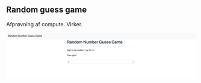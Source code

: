 ## Random guess game

Afprøvning af compute. 
Virker.

![monsterhunter](https://raw.githubusercontent.com/freshfruits/VueJS-Skole/master/assets/Random.png)
